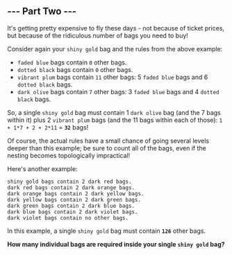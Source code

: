 ## --- Part Two ---

It's getting pretty expensive to fly these days - not because of ticket prices, but because of the ridiculous number of bags you need to buy!

Consider again your `shiny gold` bag and the rules from the above example:

 - `faded blue` bags contain `0` other bags.
 - `dotted black` bags contain `0` other bags.
 - `vibrant plum` bags contain `11` other bags: 5 `faded blue` bags and 6 `dotted black` bags.
 - `dark olive` bags contain `7` other bags: 3 `faded blue` bags and 4 `dotted black` bags.

So, a single `shiny gold` bag must contain 1 `dark olive` bag (and the 7 bags within it) plus 2 `vibrant plum` bags (and the 11 bags within each of those): `1 + 1*7 + 2 + 2*11` = __`32`__ bags!

Of course, the actual rules have a small chance of going several levels deeper than this example; be sure to count all of the bags, even if the nesting becomes topologically impractical!

Here's another example:

```
shiny gold bags contain 2 dark red bags.
dark red bags contain 2 dark orange bags.
dark orange bags contain 2 dark yellow bags.
dark yellow bags contain 2 dark green bags.
dark green bags contain 2 dark blue bags.
dark blue bags contain 2 dark violet bags.
dark violet bags contain no other bags.
```

In this example, a single `shiny gold` bag must contain __`126`__ other bags.

__How many individual bags are required inside your single `shiny gold` bag?__
